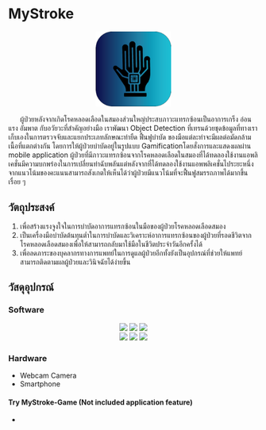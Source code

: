 # MyStroke
<p align=center>
    <img src="https://raw.githubusercontent.com/MyStroke/.github/main/profile/image/Logo.png" style="width: 30%">
</p>

<!----------------------------- คำอธิบาย ----------------------------->
<p>&nbsp&nbsp&nbsp&nbsp&nbsp ผู้ป่วยหลังจากเกิดโรคหลอดเลือดในสมองส่วนใหญ่ประสบภาวะแทรกซ้อนเป็นอาการเกร็ง อ่อนแรง อัมพาต กับอวัยวะที่สำคัญอย่างมือ เราพัฒนา Object Detection ที่เทรนด้วยชุดข้อมูลที่ทางเราเก็บเองในการตรวจจับและแยกประเภทลักษณะท่ายืด ฟื้นฟูบำบัด ของมือแต่ละท่าจะมีผลต่อมัดกล้ามเนื้อที่แตกต่างกัน โดยการให้ผู้ป่วยบำบัดอยู่ในรูปแบบ Gamificationโดยสั่งการและแสดงผลผ่าน mobile application ผู้ป่วยที่มีภาวะแทรกซ้อนจากโรคหลอดเลือดในสมองที่ได้ทดลองใช้งานแอพลิเคชั่นมีความบกพร่องในการเปลี่ยนท่าฉับพลันแต่หลังจากที่ได้ทดลองใช้งานแอพพลิเคชั่นไประยะหนึ่งจากแนวโน้มของคะแนนสามารถสังเกตให้เห็นได้ว่าผู้ป่วยมีแนวโน้มที่จะฟื้นฟูสมรรถภาพได้มากขึ้นเรื่อย ๆ 
</p>

<!----------------------------- วัตถุประสงค์ ----------------------------->
## วัตถุประสงค์
1. เพื่อสร้างแรงจูงใจในการบำบัดอาการแทรกซ้อนในมือของผู้ป่วยโรคหลอดเลือดสมอง
2. เป็นเครื่องมือบำบัดต้นทุนต่ำในการบำบัดและวิเคราะห์อาการแทรกซ้อนของผู้ป่วยที่รอดชีวิตจากโรคหลอดเลือดสมองเพื่อให้สามารถกลับมาใช้มือในชีวิตประจำวันอีกครั้งได้
3. เพื่อลดภาระของบุคลากรทางการแพทย์ในการดูแลผู้ป่วยอีกทั้งยังเป็นอุปกรณ์ที่ช่วยให้แพทย์สามารถติดตามผลผู้ป่วยและวินิจฉัยได้ง่ายขึ้น

<!----------------------------- วัสดุอุปกรณ์ ----------------------------->
## วัสดุอุปกรณ์
### Software
<p align=center>
    <img src="https://img.shields.io/badge/Jupyter-F37626.svg?&style=for-the-badge&logo=Jupyter&logoColor=white">
    <img src="https://img.shields.io/badge/Unity-100000?style=for-the-badge&logo=unity&logoColor=white">
    <img src="https://img.shields.io/badge/TensorFlow-FF6F00?style=for-the-badge&logo=TensorFlow&logoColor=white"> <br>
    <img src="https://img.shields.io/badge/fastapi-109989?style=for-the-badge&logo=FASTAPI&logoColor=white">
    <img src="https://img.shields.io/badge/React_Native-20232A?style=for-the-badge&logo=react&logoColor=61DAFB">
    <img src="https://img.shields.io/badge/firebase-ffca28?style=for-the-badge&logo=firebase&logoColor=black">
</p>

### Hardware
- Webcam Camera
- Smartphone

#### Try MyStroke-Game (Not included application feature)
- <a href="https://mystroke-game.onrender.com/">
